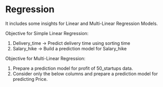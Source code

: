 # Regression
It includes some insights for Linear and Multi-Linear Regression Models.

Objective for Simple Linear Regression:
  1) Delivery_time -> Predict delivery time using sorting time 
  2) Salary_hike -> Build a prediction model for Salary_hike

Objective for Multi-Linear Regression:
  1) Prepare a prediction model for profit of 50_startups data.
  2) Consider only the below columns and prepare a prediction model for predicting Price.

